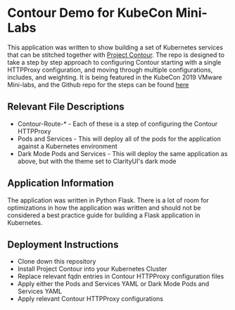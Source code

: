 # Contour Demo for KubeCon Mini-Labs

This application was written to show building a set of Kubernetes services that can be stitched together with [Project Contour](https://projectcontour.io). The repo is designed to take a step by step approach to configuring Contour starting with a single HTTPProxy configuration, and moving through multiple configurations, includes, and weighting. It is being featured in the KubeCon 2019 VMware Mini-labs, and the Github repo for the steps can be found [here](https://github.com/codyde/kubecon-minilabs-contour)

## Relevant File Descriptions

* Contour-Route-* - Each of these is a step of configuring the Contour HTTPProxy
* Pods and Services - This will deploy all of the pods for the application against a Kubernetes environment
* Dark Mode Pods and Services - This will deploy the same application as above, but with the theme set to ClarityUI's dark mode

## Application Information

The application was written in Python Flask. There is a lot of room for optimizations in how the application was written and should not be considered a best practice guide for building a Flask application in Kubernetes.

## Deployment Instructions

* Clone down this repository
* Install Project Contour into your Kubernetes Cluster
* Replace relevant fqdn entries in Contour HTTPProxy configuration files
* Apply either the Pods and Services YAML or Dark Mode Pods and Services YAML
* Apply relevant Contour HTTPProxy configurations
